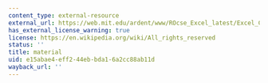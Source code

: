 ```yaml
---
content_type: external-resource
external_url: https://web.mit.edu/ardent/www/ROcse_Excel_latest/Excel_Class.html
has_external_license_warning: true
license: https://en.wikipedia.org/wiki/All_rights_reserved
status: ''
title: material
uid: e15abae4-eff2-44eb-bda1-6a2cc88ab11d
wayback_url: ''
---
```

